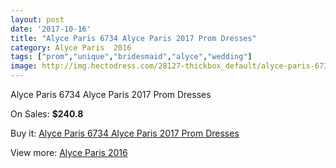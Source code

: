 ```yaml
---
layout: post
date: '2017-10-16'
title: "Alyce Paris 6734 Alyce Paris 2017 Prom Dresses"
category: Alyce Paris  2016
tags: ["prom","unique","bridesmaid","alyce","wedding"]
image: http://img.hectodress.com/28127-thickbox_default/alyce-paris-6734-alyce-paris-2012-prom-dresses.jpg
---
```

Alyce Paris 6734 Alyce Paris 2017 Prom Dresses

On Sales: **$240.8**
<a href="https://www.hectodress.com/alyce-paris-2013/13121-alyce-paris-6734-alyce-paris-2012-prom-dresses.html"><amp-img layout="responsive" width="600" height="600" src="//img.hectodress.com/28127-thickbox_default/alyce-paris-6734-alyce-paris-2012-prom-dresses.jpg" alt="Alyce Paris 6734 Alyce Paris 2017 Prom Dresses 0" /></a>
<a href="https://www.hectodress.com/alyce-paris-2013/13121-alyce-paris-6734-alyce-paris-2012-prom-dresses.html"><amp-img layout="responsive" width="600" height="600" src="//img.hectodress.com/28128-thickbox_default/alyce-paris-6734-alyce-paris-2012-prom-dresses.jpg" alt="Alyce Paris 6734 Alyce Paris 2017 Prom Dresses 1" /></a>

Buy it: [Alyce Paris 6734 Alyce Paris 2017 Prom Dresses](https://www.hectodress.com/alyce-paris-2013/13121-alyce-paris-6734-alyce-paris-2012-prom-dresses.html "Alyce Paris 6734 Alyce Paris 2017 Prom Dresses")

View more: [Alyce Paris  2016](https://www.hectodress.com/203-alyce-paris-2013 "Alyce Paris  2016")